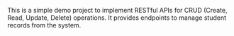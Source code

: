 This is a simple demo project to implement RESTful APIs for CRUD (Create, Read, Update, Delete) operations. It provides endpoints to manage student records from the system.

